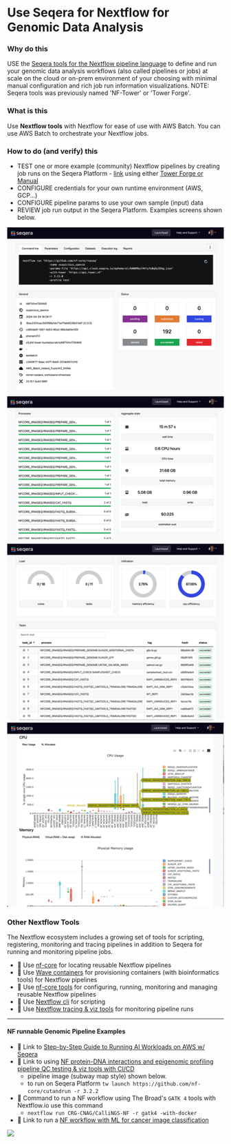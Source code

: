 # Use Seqera for Nextflow for Genomic Data Analysis

### Why do this
 USE the [Seqera tools for the Nextflow pipeline language](https://cloud.seqera.io/) to define and run your genomic data analysis workflows (also called pipelines or jobs) at scale on the cloud or on-prem environment of your choosing with minimal manual configuration and rich job run information visualizations. NOTE: Seqera tools was previously named 'NF-Tower' or 'Tower Forge'.

### What is this
Use **Nextflow tools** with Nextflow for ease of use with AWS Batch.  You can use AWS Batch to orchestrate your Nextflow jobs.

### How to do (and verify) this
 - TEST one or more example (community) Nextflow pipelines by creating job runs on the Seqera Platform - [link](https://cloud.seqera.io/) using either [Tower Forge or Manual](https://docs.seqera.io/platform/23.4.0/compute-envs/aws-batch)
 - CONFIGURE credentials for your own runtime environment (AWS, GCP...)
 - CONFIGURE pipeline params to use your own sample (input) data
 - REVIEW job run output in the Seqera Platform.  Examples screens shown below.

<img src="https://github.com/lynnlangit/aws-for-bioinformatics/blob/main/3_VMs_%26_Batch-LYNN/images/seq-1.png">
<img src="https://github.com/lynnlangit/aws-for-bioinformatics/blob/main/3_VMs_%26_Batch-LYNN/images/seq-2.png">
<img src="https://github.com/lynnlangit/aws-for-bioinformatics/blob/main/3_VMs_%26_Batch-LYNN/images/seq-3.png">
<img src="https://github.com/lynnlangit/aws-for-bioinformatics/blob/main/3_VMs_%26_Batch-LYNN/images/seq-4.png">


### Other Nextflow Tools 
The Nextflow ecosystem includes a growing set of tools for scripting, registering, monitoring and tracing pipelines in addition to Seqera for running and monitoring pipeline jobs.
 - 📘 Use [nf-core](https://nf-co.re/) for locating reusable Nextflow pipelines
 - 📘 Use [Wave containers](https://www.nextflow.io/docs/latest/wave.html) for provisioning containers (with bioinformatics tools) for Nextflow pipelines
 - 📘 Use [nf-core tools](https://nf-co.re/tools) for configuring, running, monitoring and managing reusable Nextflow pipelines
 - 📘 Use [Nextflow cli](https://www.nextflow.io/docs/edge/cli.html) for scripting 
 - 📘 Use [Nextflow tracing & viz tools](https://www.nextflow.io/docs/latest/tracing.html) for monitoring pipeline runs
 
---


#### NF runnable Genomic Pipeline Examples
 - 📘 Link to [Step-by-Step Guide to Running AI Workloads on AWS w/ Seqera](https://seqera.io/blog/running-ai-workloads-in-the-cloud-with-nextflow-tower-a-step-by-step-guide/)
 - 📘 Link to using [NF protein-DNA interactions and epigenomic profiling pipeline QC testing & viz tools with CI/CD](https://nf-co.re/cutandrun)
    - pipeline image (subway map style) shown below.
    - to run on Seqera Platform `tw launch https://github.com/nf-core/cutandrun -r 3.2.2`
 - 🏃 Command to run a NF workflow using The Broad's `GATK 4` tools with Nextflow.io use this command 
    - `nextflow run CRG-CNAG/CalliNGS-NF -r gatk4 -with-docker`
 - 📘 Link to run a [NF workflow with ML for cancer image classification](https://aws.amazon.com/blogs/hpc/leveraging-seqera-platform-on-aws-batch-for-machine-learning-workflows-part-1-of-2/)

<img src="https://github.com/lynnlangit/aws-for-bioinformatics/blob/main/3_VMs_%26_Batch-LYNN/images/cutandrun-flow-diagram-v1-0_2.png" width=1000>







  
